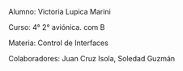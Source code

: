 Alumno: Victoria Lupica Marini

Curso: 4° 2° aviónica. com B

Materia: Control de Interfaces

Colaboradores: Juan Cruz Isola, Soledad Guzmán
